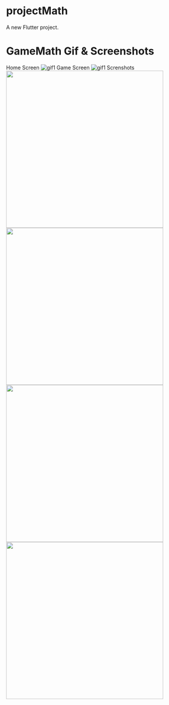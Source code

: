 # projectMath

A new Flutter project.

# GameMath Gif & Screenshots 
Home Screen
![gif1](images/homescreen.gif)
Game Screen
![gif1](images/gamescreen.gif)
Screnshots
<img src="images/ss1.png" width="425"/> <img src="images/ss2.png" width="425"/> 
<img src="images/ss3.png" width="425"/> <img src="images/ss4.png" width="425"/>

